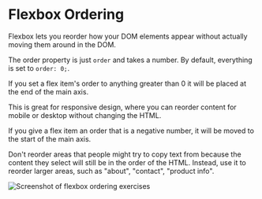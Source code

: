 # Flexbox Ordering

Flexbox lets you reorder how your DOM elements appear without actually moving them around in the DOM.

The order property is just `order` and takes a number. By default, everything is set to `order: 0;`.

If you set a flex item's order to anything greater than 0 it will be placed at the end of the main axis.

This is great for responsive design, where you can reorder content for mobile or desktop without changing the HTML.

If you give a flex item an order that is a negative number, it will be moved to the start of the main axis.

Don't reorder areas that people might try to copy text from because the content they select will still be in the order of the HTML. Instead, use it to reorder larger areas, such as "about", "contact", "product info".

![Screenshot of flexbox ordering exercises](https://res.cloudinary.com/gerhynes/image/upload/q_auto/v1539893762/Screenshot_2018-10-18_Flexbox_Ordering_lolkou.png)

